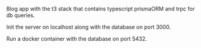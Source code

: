 Blog app with the t3 stack that contains typescript prismaORM and trpc for db queries.

Init the server on localhost along with the database on port 3000.

Run a docker container with the database on port 5432.
